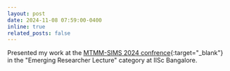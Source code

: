 ```yaml
---
layout: post
date: 2024-11-08 07:59:00-0400
inline: true
related_posts: false
---
```


Presented my work at the [MTMM-SIMS 2024 confrence](https://mtmm-sims2024.in/){:target="_blank"} in the "Emerging Researcher Lecture" category at IISc Bangalore.


